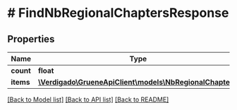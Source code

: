 # # FindNbRegionalChaptersResponse

## Properties

Name | Type | Description | Notes
------------ | ------------- | ------------- | -------------
**count** | **float** |  |
**items** | [**\Verdigado\GrueneApiClient\models\NbRegionalChapter[]**](NbRegionalChapter.md) |  |

[[Back to Model list]](../../README.md#models) [[Back to API list]](../../README.md#endpoints) [[Back to README]](../../README.md)
